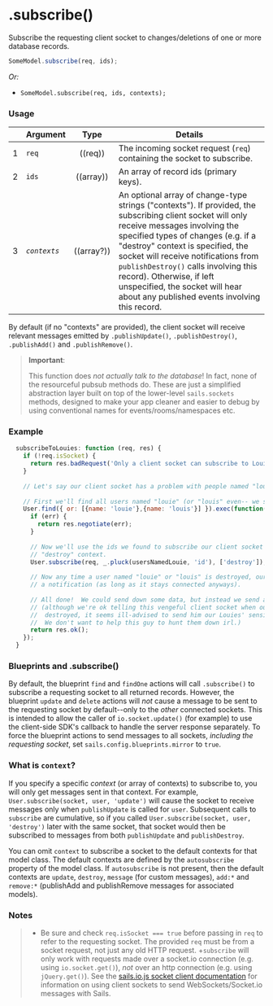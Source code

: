 # .subscribe()

Subscribe the requesting client socket to changes/deletions of one or more database records.

```js
SomeModel.subscribe(req, ids);
```

_Or:_
- `SomeModel.subscribe(req, ids, contexts);`


### Usage

|   | Argument   | Type         | Details |
|---|:-----------|:------------:|---------|
| 1 | `req`      | ((req))      | The incoming socket request (`req`) containing the socket to subscribe.
| 2 | `ids`      | ((array))    | An array of record ids (primary keys).
| 3 | _`contexts`_ | ((array?))    | An optional array of change-type strings ("contexts").  If provided, the subscribing client socket will only receive messages involving the specified types of changes (e.g. if a "destroy" context is specified, the socket will receive notifications from `publishDestroy()` calls involving this record).  Otherwise, if left unspecified, the socket will hear about any published events involving this record.



By default (if no "contexts" are provided), the client socket will receive relevant messages emitted by `.publishUpdate()`, `.publishDestroy()`, `.publishAdd()` and `.publishRemove()`.

> **Important**:
>
> This function does _not actually talk to the database_!  In fact, none of the resourceful pubsub methods do.  These are just a simplified abstraction layer built on top of the lower-level `sails.sockets` methods, designed to make your app cleaner and easier to debug by using conventional names for events/rooms/namespaces etc.



### Example

```javascript
  subscribeToLouies: function (req, res) {
    if (!req.isSocket) {
      return res.badRequest('Only a client socket can subscribe to Louies.  You, sir, appear to be something... _else_.');
    }
    
    // Let's say our client socket has a problem with people named "louie".
    
    // First we'll find all users named "louie" (or "louis" even-- we should be thorough)
    User.find({ or: [{name: 'louie'},{name: 'louis'}] }).exec(function(err, usersNamedLouie){
      if (err) {
        return res.negotiate(err);
      }
      
      // Now we'll use the ids we found to subscribe our client socket to each of these records'
      // "destroy" context.
      User.subscribe(req, _.pluck(usersNamedLouie, 'id'), ['destroy']);
      
      // Now any time a user named "louie" or "louis" is destroyed, our client socket will receive
      // a notification (as long as it stays connected anyways).
      
      // All done!  We could send down some data, but instead we send an empty response.
      // (although we're ok telling this vengeful client socket when our users get
      //  destroyed, it seems ill-advised to send him our Louies' sensitive user data.
      //  We don't want to help this guy to hunt them down irl.)
      return res.ok();
    });
  }
```


### Blueprints and .subscribe()

By default, the blueprint `find` and `findOne` actions will call `.subscribe()` to subscribe a requesting socket to all returned records.  However, the blueprint `update` and `delete` actions will *not* cause a message to be sent to the requesting socket by default--only to the *other* connected sockets.  This is intended to allow the caller of `io.socket.update()` (for example) to use the client-side SDK's callback to handle the server response separately.  To force the blueprint actions to send messages to all sockets, *including the requesting socket*, set `sails.config.blueprints.mirror` to `true`.

<!-- todo pull above stuff out to a concepts page, doesnt belong here -->

### What is `context`?

If you specify a specific *context* (or array of contexts) to subscribe to, you will only get messages sent in that context.  For example, `User.subscribe(socket, user, 'update')` will cause the socket to receive messages only when `publishUpdate` is called for `user`.  Subsequent calls to `subscribe` are cumulative, so if you called `User.subscribe(socket, user, 'destroy')` later with the same socket, that socket would then be subscribed to messages from both `publishUpdate` and `publishDestroy`.  

You can omit `context` to subscribe a socket to the default contexts for that model class.  The default contexts are defined by the `autosubscribe` property of the model class.  If `autosubscribe` is not present, then the default contexts are `update`, `destroy`, `message` (for custom messages), `add:*` and `remove:*` (publishAdd and publishRemove messages for associated models).

<!-- todo pull above stuff out to a concepts page, doesnt belong here -->

### Notes

> + Be sure and check `req.isSocket === true` before passing in `req` to refer to the requesting socket.  The provided `req` must be from a socket request, not just any old HTTP request.
> +`subscribe` will only work with requests made over a socket.io connection (e.g. using `io.socket.get()`), *not* over an http connection (e.g. using `jQuery.get()`).  See the [sails.io.js socket client documentation](http://sailsjs.org/documentation/reference/web-sockets/socket-client) for information on using client sockets to send WebSockets/Socket.io messages with Sails.




<docmeta name="methodType" value="pubsub">
<docmeta name="displayName" value=".subscribe()">
